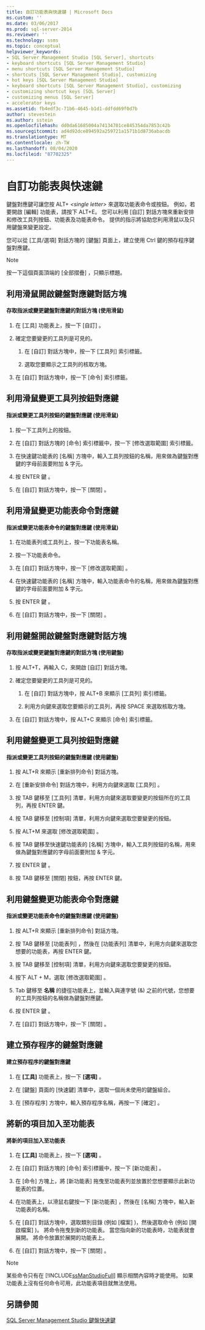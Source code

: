 ```yaml
---
title: 自訂功能表與快速鍵 | Microsoft Docs
ms.custom: ''
ms.date: 03/06/2017
ms.prod: sql-server-2014
ms.reviewer: ''
ms.technology: ssms
ms.topic: conceptual
helpviewer_keywords:
- SQL Server Management Studio [SQL Server], shortcuts
- keyboard shortcuts [SQL Server Management Studio]
- menu shortcuts [SQL Server Management Studio]
- shortcuts [SQL Server Management Studio], customizing
- hot keys [SQL Server Management Studio]
- keyboard shortcuts [SQL Server Management Studio], customizing
- customizing shortcut keys [SQL Server]
- customizing menus [SQL Server]
- accelerator keys
ms.assetid: fb4edf3c-71b6-4645-b1d1-ddfdd69f0d7b
author: stevestein
ms.author: sstein
ms.openlocfilehash: dd0da61685004a74134701ce845354da7853c42b
ms.sourcegitcommit: ad4d92dce894592a259721a1571b1d8736abacdb
ms.translationtype: MT
ms.contentlocale: zh-TW
ms.lasthandoff: 08/04/2020
ms.locfileid: "87702325"
---
```

# <a name="customize-menus-and-shortcut-keys"></a>自訂功能表與快速鍵
  鍵盤對應鍵可讓您按 ALT+ *\<single letter>* 來選取功能表命令或按鈕。 例如，若要開啟 [編輯]  功能表，請按下 ALT+E。 您可以利用 [自訂]  對話方塊來重新安排和修改工具列按鈕、功能表及功能表命令。 提供的指示將協助您利用滑鼠以及只用鍵盤來變更設定。  
  
 您可以從 [工具/選項] 對話方塊的 [鍵盤] 頁面上，建立使用 Ctrl 鍵的預存程序鍵盤對應鍵。  
  
> [!NOTE]  
>  按一下這個頁面頂端的 [全部摺疊]  ，只顯示標題。  
  
## <a name="opening-the-keyboard-accelerator-dialog-box-using-the-mouse"></a>利用滑鼠開啟鍵盤對應鍵對話方塊  
  
#### <a name="to-access-the-dialog-box-for-assigning-or-changing-a-keyboard-accelerator-using-the-mouse"></a>存取指派或變更鍵盤對應鍵的對話方塊 (使用滑鼠)  
  
1.  在 [工具]  功能表上，按一下 [自訂]  。  
  
2.  確定您要變更的工具列是可見的。  
  
    1.  在 [自訂]  對話方塊中，按一下 [工具列]  索引標籤。  
  
    2.  選取您要顯示之工具列的核取方塊。  
  
3.  在 [自訂]  對話方塊中，按一下 [命令]  索引標籤。  
  
## <a name="changing-a-toolbar-buttons-accelerator-key-using-the-mouse"></a>利用滑鼠變更工具列按鈕對應鍵  
  
#### <a name="to-assign-or-change-a-toolbar-buttons-keyboard-accelerator-using-the-mouse"></a>指派或變更工具列按鈕的鍵盤對應鍵 (使用滑鼠)  
  
1.  按一下工具列上的按鈕。  
  
2.  在 [自訂]  對話方塊的 [命令]  索引標籤中，按一下 [修改選取範圍]  索引標籤。  
  
3.  在快速鍵功能表的 [名稱]  方塊中，輸入工具列按鈕的名稱，用來做為鍵盤對應鍵的字母前面要附加 & 字元。  
  
4.  按 ENTER 鍵  。  
  
5.  在 [自訂]  對話方塊中，按一下 [關閉]  。  
  
## <a name="changing-a-menu-commands-accelerator-key-using-the-mouse"></a>利用滑鼠變更功能表命令對應鍵  
  
#### <a name="to-assign-or-change-a-menu-commands-keyboard-accelerator-using-the-mouse"></a>指派或變更功能表命令的鍵盤對應鍵 (使用滑鼠)  
  
1.  在功能表列或工具列上，按一下功能表名稱。  
  
2.  按一下功能表命令。  
  
3.  在 [自訂]  對話方塊中，按一下 [修改選取範圍]  。  
  
4.  在快速鍵功能表的 [名稱]  方塊中，輸入功能表命令的名稱，用來做為鍵盤對應鍵的字母前面要附加 & 字元。  
  
5.  按 ENTER 鍵  。  
  
6.  在 [自訂]  對話方塊中，按一下 [關閉]  。  
  
## <a name="opening-the-keyboard-accelerator-dialog-box-using-the-keyboard"></a>利用鍵盤開啟鍵盤對應鍵對話方塊  
  
#### <a name="to-access-the-dialog-box-for-assigning-or-changing-a-keyboard-accelerator-using-the-keyboard"></a>存取指派或變更鍵盤對應鍵的對話方塊 (使用鍵盤)  
  
1.  按 ALT+T，再輸入 C，來開啟 [自訂]  對話方塊。  
  
2.  確定您要變更的工具列是可見的。  
  
    1.  在 [自訂]  對話方塊中，按 ALT+B 來顯示 [工具列]  索引標籤。  
  
    2.  利用方向鍵來選取您要顯示的工具列，再按 SPACE  來選取核取方塊。  
  
3.  在 [自訂]  對話方塊中，按 ALT+C 來顯示 [命令]  索引標籤。  
  
## <a name="changing-a-toolbar-buttons-accelerator-key-using-the-keyboard"></a>利用鍵盤變更工具列按鈕對應鍵  
  
#### <a name="to-assign-or-change-a-toolbar-buttons-keyboard-accelerator-using-the-keyboard"></a>指派或變更工具列按鈕的鍵盤對應鍵 (使用鍵盤)  
  
1.  按 ALT+R 來顯示 [重新排列命令]  對話方塊。  
  
2.  在 [重新安排命令]  對話方塊中，利用方向鍵來選取 [工具列]  。  
  
3.  按 TAB 鍵移至 [工具列]  清單，利用方向鍵來選取要變更的按鈕所在的工具列，再按 ENTER  鍵。  
  
4.  按 TAB 鍵移至 [控制項]  清單，利用方向鍵來選取您要變更的按鈕。  
  
5.  按 ALT+M  來選取 [修改選取範圍]  。  
  
6.  按 TAB 鍵移至快速鍵功能表的 [名稱]  方塊中，輸入工具列按鈕的名稱，用來做為鍵盤對應鍵的字母前面要附加 & 字元。  
  
7.  按 ENTER 鍵  。  
  
8.  按 TAB 鍵移至 [關閉]  按鈕，再按 ENTER  鍵。  
  
## <a name="changing-a-menu-commands-accelerator-key-using-the-keyboard"></a>利用鍵盤變更功能表命令對應鍵  
  
#### <a name="to-assign-or-change-a-menu-commands-keyboard-accelerator-using-the-keyboard"></a>指派或變更功能表命令的鍵盤對應鍵 (使用鍵盤)  
  
1.  按 ALT+R 來顯示 [重新排列命令]  對話方塊。  
  
2.  按 TAB 鍵移至 [功能表列]  ，然後在 [功能表列]  清單中，利用方向鍵來選取您想要的功能表，再按 ENTER  鍵。  
  
3.  按 TAB 鍵移至 [控制項]  清單，利用方向鍵來選取您要變更的按鈕。  
  
4.  按下 ALT + M，選取 [修改選取範圍]  。  
  
5.  Tab 鍵移至 **名稱** 的捷徑功能表上，並輸入與連字號 (&) 之前的代號，您想要的工具列按鈕的名稱做為鍵盤對應鍵。  
  
6.  按 ENTER 鍵  。  
  
7.  在 [自訂]  對話方塊中，按一下 [關閉]  。  
  
## <a name="creating-a-keyboard-accelerator-for-a-stored-procedure"></a>建立預存程序的鍵盤對應鍵  
  
#### <a name="to-create-a-keyboard-accelerator-for-a-stored-procedure"></a>建立預存程序的鍵盤對應鍵  
  
1.  在 **[工具]** 功能表上，按一下 **[選項]** 。  
  
2.  在 [鍵盤]  頁面的 [快速鍵]  清單中，選取一個尚未使用的鍵盤組合。  
  
3.  在 [預存程序]  方塊中，輸入預存程序名稱，再按一下 [確定]  。  
  
## <a name="adding-a-new-item-to-the-menu"></a>將新的項目加入至功能表  
  
#### <a name="to-add-a-new-item-to-the-menu"></a>將新的項目加入至功能表  
  
1.  在 **[工具]** 功能表上，按一下 **[選項]** 。  
  
2.  在 [自訂]  對話方塊的 [命令]  索引標籤中，按一下 [新功能表]  。  
  
3.  在 [命令]  方塊上，將 [新功能表]  拖曳至功能表列並放置於您想要顯示此新功能表的位置。  
  
4.  在功能表上，以滑鼠右鍵按一下 [新功能表]  ，然後在 [名稱]  方塊中，輸入新功能表的名稱。  
  
5.  在 [自訂]  對話方塊中，選取類別目錄 (例如 [檔案]  )，然後選取命令 (例如 [開啟檔案]  )。 將命令拖曳到新的功能表。 當您指向新的功能表時，功能表就會展開。 將命令放置於展開的功能表上。  
  
6.  在 [自訂]  對話方塊中，按一下 [關閉]  。  
  
> [!NOTE]  
>  某些命令只有在 [!INCLUDE[ssManStudioFull](../includes/ssmanstudiofull-md.md)] 顯示相關內容時才能使用。 如果功能表上沒有任何命令可用，此功能表項目就無法使用。  
  
## <a name="see-also"></a>另請參閱  
 [SQL Server Management Studio 鍵盤快速鍵](sql-server-management-studio-keyboard-shortcuts.md)  
  
  
